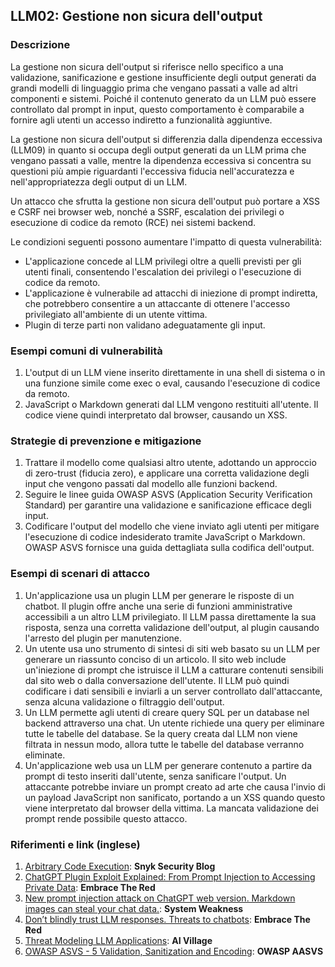 ## LLM02: Gestione non sicura dell'output


### Descrizione

La gestione non sicura dell'output si riferisce nello specifico a una validazione, sanificazione e gestione insufficiente degli output generati da grandi modelli di linguaggio prima che vengano passati a valle ad altri componenti e sistemi. Poiché il contenuto generato da un LLM può essere controllato dal prompt in input, questo comportamento è comparabile a fornire agli utenti un accesso indiretto a funzionalità aggiuntive.

La gestione non sicura dell'output si differenzia dalla dipendenza eccessiva (LLM09) in quanto si occupa degli output generati da un LLM prima che vengano passati a valle, mentre la dipendenza eccessiva si concentra su questioni più ampie riguardanti l'eccessiva fiducia nell'accuratezza e nell'appropriatezza degli output di un LLM.

Un attacco che sfrutta la gestione non sicura dell'output può portare a XSS e CSRF nei browser web, nonché a SSRF, escalation dei privilegi o esecuzione di codice da remoto (RCE) nei sistemi backend.

Le condizioni seguenti possono aumentare l'impatto di questa vulnerabilità:
* L'applicazione concede al LLM privilegi oltre a quelli previsti per gli utenti finali, consentendo l'escalation dei privilegi o l'esecuzione di codice da remoto.
* L'applicazione è vulnerabile ad attacchi di iniezione di prompt indiretta, che potrebbero consentire a un attaccante di ottenere l'accesso privilegiato all'ambiente di un utente vittima.
* Plugin di terze parti non validano adeguatamente gli input.

### Esempi comuni di vulnerabilità

1. L'output di un LLM viene inserito direttamente in una shell di sistema o in una funzione simile come exec o eval, causando l'esecuzione di codice da remoto.
2. JavaScript o Markdown generati dal LLM vengono restituiti all'utente. Il codice viene quindi interpretato dal browser, causando un XSS.

### Strategie di prevenzione e mitigazione

1. Trattare il modello come qualsiasi altro utente, adottando un approccio di zero-trust (fiducia zero), e applicare una corretta validazione degli input che vengono passati dal modello alle funzioni backend.
2. Seguire le linee guida OWASP ASVS (Application Security Verification Standard) per garantire una validazione e sanificazione efficace degli input.
3. Codificare l'output del modello che viene inviato agli utenti per mitigare l'esecuzione di codice indesiderato tramite JavaScript o Markdown. OWASP ASVS fornisce una guida dettagliata sulla codifica dell'output.

### Esempi di scenari di attacco

1. Un'applicazione usa un plugin LLM per generare le risposte di un chatbot. Il plugin offre anche una serie di funzioni amministrative accessibili a un altro LLM privilegiato. Il LLM passa direttamente la sua risposta, senza una corretta validazione dell'output, al plugin causando l'arresto del plugin per manutenzione.
2. Un utente usa uno strumento di sintesi di siti web basato su un LLM per generare un riassunto conciso di un articolo. Il sito web include un'iniezione di prompt che istruisce il LLM a catturare contenuti sensibili dal sito web o dalla conversazione dell'utente. Il LLM può quindi codificare i dati sensibili e inviarli a un server controllato dall'attaccante, senza alcuna validazione o filtraggio dell'output.
3. Un LLM permette agli utenti di creare query SQL per un database nel backend attraverso una chat. Un utente richiede una query per eliminare tutte le tabelle del database. Se la query creata dal LLM non viene filtrata in nessun modo, allora tutte le tabelle del database verranno eliminate.
4. Un'applicazione web usa un LLM per generare contenuto a partire da prompt di testo inseriti dall'utente, senza sanificare l'output. Un attaccante potrebbe inviare un prompt creato ad arte che causa l'invio di un payload JavaScript non sanificato, portando a un XSS quando questo viene interpretato dal browser della vittima. La mancata validazione dei prompt rende possibile questo attacco.

### Riferimenti e link (inglese)

1. [Arbitrary Code Execution](https://security.snyk.io/vuln/SNYK-PYTHON-LANGCHAIN-5411357): **Snyk Security Blog**
2. [ChatGPT Plugin Exploit Explained: From Prompt Injection to Accessing Private Data](https://embracethered.com/blog/posts/2023/chatgpt-cross-plugin-request-forgery-and-prompt-injection./): **Embrace The Red**
3. [New prompt injection attack on ChatGPT web version. Markdown images can steal your chat data.](https://systemweakness.com/new-prompt-injection-attack-on-chatgpt-web-version-ef717492c5c2?gi=8daec85e2116): **System Weakness**
4. [Don’t blindly trust LLM responses. Threats to chatbots](https://embracethered.com/blog/posts/2023/ai-injections-threats-context-matters/): **Embrace The Red**
5. [Threat Modeling LLM Applications](https://aivillage.org/large%20language%20models/threat-modeling-llm/): **AI Village**
6. [OWASP ASVS - 5 Validation, Sanitization and Encoding](https://owasp-aasvs4.readthedocs.io/en/latest/V5.html#validation-sanitization-and-encoding): **OWASP AASVS**
